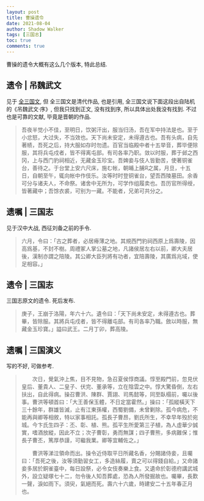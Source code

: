 ```yaml
---
layout: post
title: 曹操遗令
date: 2021-08-04
author: Shadow Walker
tags: [三国志]
toc: true
comments: true
---
```


曹操的遗令大概有这么几个版本, 特此总结. 


## 遗令 | 吊魏武文

见于 [全三国文](https://zh.wikisource.org/zh-hans/%E5%85%A8%E4%B8%89%E5%9C%8B%E6%96%87/%E5%8D%B73#%E9%81%BA%E4%BB%A4), 但 全三国文是清代作品, 也是引用, 全三国文说下面这段出自陆机的《吊魏武文·序》, 但我只找到正文, 没有找到序, 所以具体出处我没有找到.  不过也是可靠的文献, 毕竟是晋朝的作品. 

> 吾夜半觉小不佳，至明日，饮粥汗出，服当归汤，吾在军中持法是也。至于小忿怒，大过失，不当效也。天下尚未安定，未得遵古也。吾有头病，自先著帻，吾死之后，持大服如存时勿遗。百官当临殿中者十五举音，葬毕便除服，其将兵屯戍者，皆不得离屯部。有司各率乃职。敛以时服，葬于邺之西冈，上与西门豹祠相近，无藏金玉珍宝。吾婢妾与伎人皆勤苦，使著铜雀台，善待之。于台堂上安六尺床，施む帐，朝晡上脯Я之属，月旦，十五日，自朝至午，辄向帐中作伎乐。汝等时时登铜雀台，望吾西陵墓田。余香可分与诸夫人，不命祭。诸舍中无所为，可学作组履卖也。吾历官所得绶，皆著藏中；吾馀衣裘，可别为一藏。不能者，兄弟可共分之。


## 遗嘱 | 三国志

见于汉中大战, 西征刘备之前的手令. 

> 六月，令曰：「古之葬者，必居瘠薄之地。其規西門豹祠西原上爲壽陵，因高爲基，不封不樹。周禮冢人掌公墓之地，凡諸侯居左右以前，卿大夫居後，漢制亦謂之陪陵。其公卿大臣列將有功者，宜陪壽陵，其廣爲兆域，使足相容。」


## 遗令 | 三国志

三国志原文的遗令.  死后发布. 

> 庚子，王崩于洛陽，年六十六。遺令曰：「天下尚未安定，未得遵古也。葬畢，皆除服。其將兵屯戍者，皆不得離屯部。有司各率乃職。斂以時服，無藏金玉珍寶。」謚曰武王。二月丁卯，葬高陵。


## 遗嘱 | 三国演义

写的不好, 可做参考. 

> 　　次日，覺氣沖上焦，目不見物，急召夏侯惇商議。惇至殿門前，忽見伏皇后、董貴人、二皇子、伏完、董承等，立在陰雲之中。惇大驚昏倒，左右扶出，自此得病。操召曹洪、陳群、賈詡、司馬懿等，同至臥榻前，囑以後事。曹洪等頓首曰：「大王善保玉體，不日定當霍然。」操曰：「孤縱橫天下三十餘年，群雄皆滅，止有江東孫權，西蜀劉備，未曾剿除。孤今病危，不能再與卿等相敘，特以家事相託。孤長子曹昂，劉氏所生，不幸早年歿於宛城。今卞氏生四子：丕、彰、植、熊。孤平生所愛第三子植，為人虛華少誠實，嗜酒放縱，因此不立；次子曹彰，勇而無謀；四子曹熊，多病難保；惟長子曹丕，篤厚恭謹，可繼我業。卿等宜輔佐之。」
> 
> 　　曹洪等涕泣領命而出。操令近侍取平日所藏名香，分賜諸侍妾，且囑曰：「吾死之後，汝等須勤習女工，多造絲履，賣之可以得錢自給。」又命諸妾多居於銅雀臺中，每日設祭，必令女伎奏樂上食。又遺命於彰德府講武城外，設立疑塚七十二，勿令後人知吾葬處，恐為人所發掘故也。囑畢，長歎一聲，淚如雨下。須臾，氣絕而死。壽六十六歲，時建安二十五年春正月也。